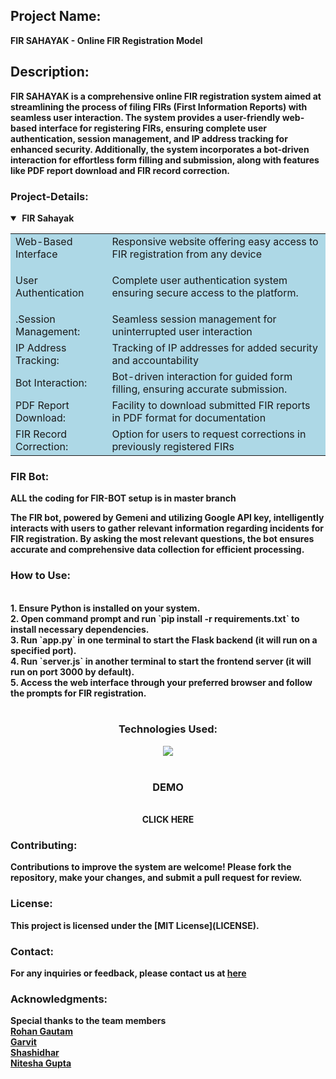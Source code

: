 
<h2><b>Project Name:<b></h2> FIR SAHAYAK - Online FIR Registration Model

<h2><b>Description:<b></h2>
 <p>FIR SAHAYAK is a comprehensive online FIR registration system aimed at streamlining the process of filing FIRs (First Information Reports) with seamless user interaction. The system provides a user-friendly web-based interface for registering FIRs, ensuring complete user authentication, session management, and IP address tracking for enhanced security. Additionally, the system incorporates a bot-driven interaction for effortless form filling and submission, along with features like PDF report download and FIR record correction.
</p>
<h3><b>Project-Details:</b></h3>
<details open>
  <summary>&nbsp;<b>FIR Sahayak</b>&nbsp;</summary>
  <p>
    <table  style="background-color: lightblue; border-collapse: collapse;">
      <td>
         Web-Based Interface
        </td>
        <td>
          Responsive website offering easy access to FIR registration from any device
        </td>
      </tr>
      <tr>
        <td>
        User Authentication
        </td>
        <td>
           <p>Complete user authentication system ensuring secure access to the platform.</p>
        </td>
      </tr>
      <tr>
        <td>
         .Session Management:
        </td>
        <td>
         Seamless session management for uninterrupted user interaction
        </td>
      </tr>
     <tr>
        <td>
         IP Address Tracking:
        </td>
        <td>
         Tracking of IP addresses for added security and accountability
        </td>
      </tr>
     <tr>
        <td>
         Bot Interaction:
        </td>
        <td>
         Bot-driven interaction for guided form filling, ensuring accurate submission.
        </td>
      </tr>
      <tr>
        <td>
         PDF Report Download:
        </td>
        <td>
         Facility to download submitted FIR reports in PDF format for documentation
        </td>
      </tr>
        <tr>
        <td>
         FIR Record Correction:
        </td>
        <td>
          Option for users to request corrections in previously registered FIRs
        </td>
      </tr>
    </table>
  </p>
</details>


<h3>FIR Bot:</h3>
<p>ALL the coding for FIR-BOT setup is in master branch </p>
The FIR bot, powered by Gemeni and utilizing Google API key, intelligently interacts with users to gather relevant information regarding incidents for FIR registration. By asking the most relevant questions, the bot ensures accurate and comprehensive data collection for efficient processing.
<br>
<h3>How to Use:</h3><br>
1. Ensure Python is installed on your system.<br>
2. Open command prompt and run `pip install -r requirements.txt` to install necessary dependencies.<br>
3. Run `app.py` in one terminal to start the Flask backend (it will run on a specified port).<br>
4. Run `server.js` in another terminal to start the frontend server (it will run on port 3000 by default).<br>
5. Access the web interface through your preferred browser and follow the prompts for FIR registration.<br>
<br>
<div align=center>
<h3>Technologies Used:</h3>
 <img src="https://skillicons.dev/icons?i=css,express,flask,nodejs,py,jquery," />
</div>
<br>
<div align=center><h3>DEMO</h3><br><a src=""> CLICK HERE </a></div>

<h3>Contributing:</h3>
Contributions to improve the system are welcome! Please fork the repository, make your changes, and submit a pull request for review.
<br>
<h3>License:</h3>
This project is licensed under the [MIT License](LICENSE).
<br>
<h3>Contact:</h3>
For any inquiries or feedback, please contact us at <a href="riya98012@gmail.com">here</a>
<br>
<h3>Acknowledgments:</h3>
Special thanks to the team members <br>
<a href="https://github.com/Rohan-Gautam"><b>Rohan Gautam</b></a><br>
<a href="https://github.com/garvit-exe"><b>Garvit</b></a><br>
<a href="https://github.com/shashidhar-kittur"><b>Shashidhar</b></a><br>
<a href=""><b>Nitesha Gupta</b></a><br>
